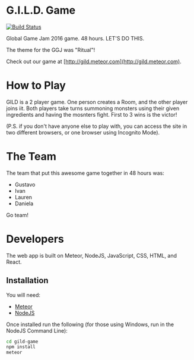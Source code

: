 G.I.L.D. Game
=============

[![Build Status](https://travis-ci.org/CapsuleCat/GildGame.svg?branch=develop)](https://travis-ci.org/CapsuleCat/GildGame)

Global Game Jam 2016 game. 48 hours. LET'S DO THIS.

The theme for the GGJ was "Ritual"!

Check out our game at [http://gild.meteor.com](http://gild.meteor.com).

# How to Play

GILD is a 2 player game. One person creates a Room, and the other player joins iit. Both players take turns summoning monsters using their given ingredients and having the mosnters fight. First to 3 wins is the victor!

(P.S. if you don't have anyone else to play with, you can access the site in two different browsers, or one browser using Incognito Mode).

# The Team

The team that put this awesome game together in 48 hours was:

- Gustavo
- Ivan
- Lauren
- Daniela

Go team!

# Developers

The web app is built on Meteor, NodeJS, JavaScript, CSS, HTML, and React.

## Installation

You will need:

- [Meteor](https://www.meteor.com/install)
- [NodeJS](https://nodejs.org/en/download/)

Once installed run the following (for those using Windows, run in the NodeJS Command Line):

```sh
cd gild-game
npm install
meteor
```


